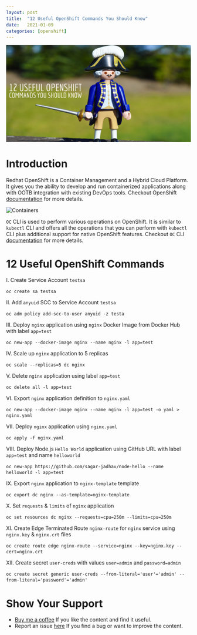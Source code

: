 ```yaml
---
layout: post
title:  "12 Useful OpenShift Commands You Should Know"
date:   2021-01-09
categories: [openshift]
---
```


![12 Useful OpenShift Commands You Should Know](https://raw.githubusercontent.com/sagar-jadhav/sagar-jadhav.github.io/master/static/img/_posts/openshift_commands.png)

# Introduction

Redhat OpenShift is a Container Management and a Hybrid Cloud Platform. It gives you the ability to develop and run containerized applications along with OOTB integration with existing DevOps tools. Checkout OpenShift [documentation](https://docs.openshift.com/) for more details.

![Containers](https://media.giphy.com/media/cUMNWzWZ5n75LvcCIe/giphy.gif)

`OC` CLI is used to perform various operations on OpenShift. It is similar to `kubectl` CLI and offers all the operations that you can perform with `kubectl` CLI plus additional support for native OpenShift features. Checkout `OC` CLI [documentation](https://docs.openshift.com/container-platform/4.6/cli_reference/openshift_cli/getting-started-cli.html#installing-the-cli) for more details.

# 12 Useful OpenShift Commands

I. Create Service Account `testsa`
````
oc create sa testsa
````
II. Add `anyuid` SCC to Service Account `testsa`
````
oc adm policy add-scc-to-user anyuid -z testa
````
III. Deploy `nginx` application using `nginx` Docker Image from Docker Hub with label `app=test`
````
oc new-app --docker-image nginx --name nginx -l app=test
````
IV. Scale up `nginx` application to 5 replicas
````
oc scale --replicas=5 dc nginx
````
V. Delete `nginx` application using label `app=test`
````
oc delete all -l app=test
````
VI. Export `nginx` application definition to `nginx.yaml`
````
oc new-app --docker-image nginx --name nginx -l app=test -o yaml > nginx.yaml
````
VII. Deploy `nginx` application using `nginx.yaml`
````
oc apply -f nginx.yaml
````
VIII. Deploy Node.js `Hello World` application using GitHub URL with label `app=test` and name `helloworld`
````
oc new-app https://github.com/sagar-jadhav/node-hello --name helloworld -l app=test
````
IX. Export `nginx` application to `nginx-template` template
````
oc export dc nginx --as-template=nginx-template
````
X. Set `requests` & `limits` of `nginx` application
````
oc set resources dc nginx --requests=cpu=250m --limits=cpu=250m
````
XI. Create Edge Terminated Route `nginx-route` for `nginx` service using `nginx.key` & `nginx.crt` files
````
oc create route edge nginx-route --service=nginx --key=nginx.key --cert=nginx.crt
````
XII. Create secret `user-creds` with values `user=admin` and `password=admin`
````
oc create secret generic user-creds --from-literal='user'='admin' --from-literal='password'='admin'
````

# Show Your Support

- [Buy me a coffee](https://www.buymeacoffee.com/sagarjadhv23) If you like the content and find it useful.
- Report an issue [here](https://github.com/developersthought/roadmap/issues/new) If you find a bug or want to improve the content.